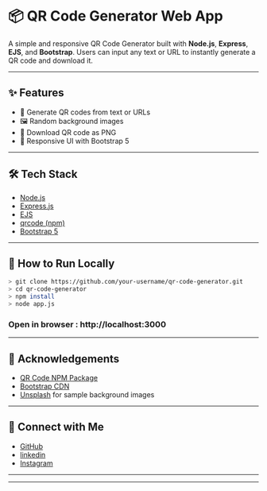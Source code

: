 # 📦 QR Code Generator Web App

A simple and responsive QR Code Generator built with **Node.js**, **Express**, **EJS**, and **Bootstrap**. Users can input any text or URL to instantly generate a QR code and download it.

---

## ✨ Features

- 🔗 Generate QR codes from text or URLs
- 🖼️ Random background images 
- 💾 Download QR code as PNG
- 🎨 Responsive UI with Bootstrap 5


---

## 🛠️ Tech Stack

- [Node.js](https://nodejs.org/)
- [Express.js](https://expressjs.com/)
- [EJS](https://ejs.co/)
- [qrcode (npm)](https://www.npmjs.com/package/qrcode)
- [Bootstrap 5](https://getbootstrap.com/)

---


## 🧪 How to Run Locally



```bash
> git clone https://github.com/your-username/qr-code-generator.git
> cd qr-code-generator
> npm install
> node app.js
```
### Open in browser : http://localhost:3000
---
## 🙌 Acknowledgements
* [QR Code NPM Package](https://www.npmjs.com/package/qrcode)
* [Bootstrap CDN](https://getbootstrap.com/)
* [Unsplash](https://unsplash.com/) for sample background images
---

## 🔗 Connect with Me
* [GitHub](https://github.com/Gauthamsprasad)
* [linkedin](https://www.linkedin.com/in/gautham-s-prasad-5649b329b)
* [Instagram](https://www.instagram.com/its_me__gautham/?igsh=MThvbmV2ZnA0dmxyaw%3D%3D#)

---
---